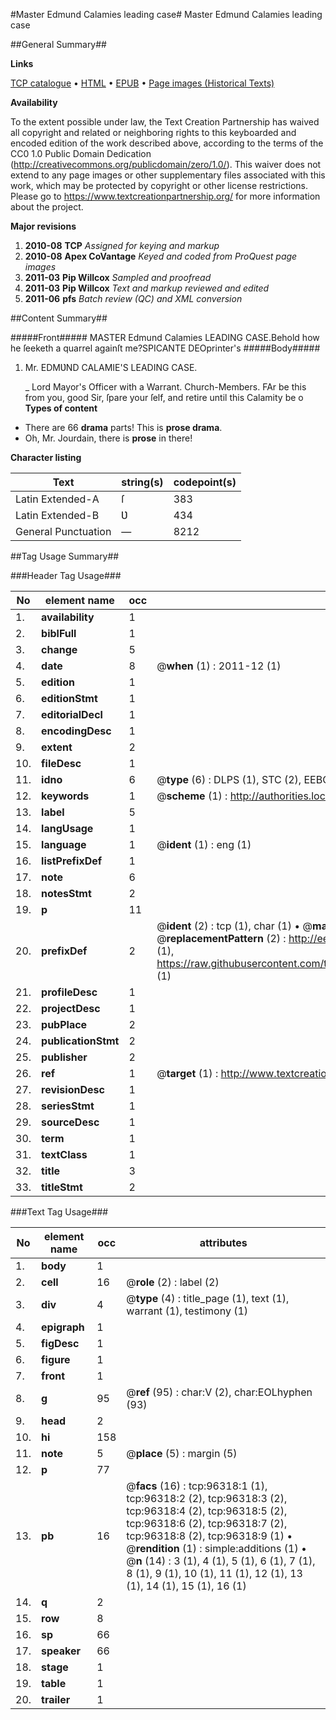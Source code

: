 #Master Edmund Calamies leading case#
Master Edmund Calamies leading case

##General Summary##

**Links**

[TCP catalogue](http://www.ota.ox.ac.uk/tcp/)  • 
[HTML](http://tei.it.ox.ac.uk/tcp/Texts-HTML/free/A50/A50100.html)  • 
[EPUB](http://tei.it.ox.ac.uk/tcp/Texts-EPUB/free/A50/A50100.epub) • 
[Page images (Historical Texts)](https://historicaltexts.jisc.ac.uk/eebo-12990393e)

**Availability**

To the extent possible under law, the Text Creation Partnership has waived all copyright and related or neighboring rights to this keyboarded and encoded edition of the work described above, according to the terms of the CC0 1.0 Public Domain Dedication (http://creativecommons.org/publicdomain/zero/1.0/). This waiver does not extend to any page images or other supplementary files associated with this work, which may be protected by copyright or other license restrictions. Please go to https://www.textcreationpartnership.org/ for more information about the project.

**Major revisions**

1. __2010-08__ __TCP__ *Assigned for keying and markup*
1. __2010-08__ __Apex CoVantage__ *Keyed and coded from ProQuest page images*
1. __2011-03__ __Pip Willcox__ *Sampled and proofread*
1. __2011-03__ __Pip Willcox__ *Text and markup reviewed and edited*
1. __2011-06__ __pfs__ *Batch review (QC) and XML conversion*

##Content Summary##

#####Front#####
MASTER Edmund Calamies LEADING CASE.Behold how he ſeeketh a quarrel againſt me?SPICANTE DEOprinter's
#####Body#####

1. Mr. EDMƲND CALAMIE'S LEADING CASE.

    _ Lord Mayor's Officer with a Warrant.
Church-Members. FAr be this from you, good Sir, ſpare your ſelf, and retire
until this Calamity be o
**Types of content**

  * There are 66 **drama** parts! This is **prose drama**.
  * Oh, Mr. Jourdain, there is **prose** in there!

**Character listing**


|Text|string(s)|codepoint(s)|
|---|---|---|
|Latin Extended-A|ſ|383|
|Latin Extended-B|Ʋ|434|
|General Punctuation|—|8212|

##Tag Usage Summary##

###Header Tag Usage###

|No|element name|occ|attributes|
|---|---|---|---|
|1.|__availability__|1||
|2.|__biblFull__|1||
|3.|__change__|5||
|4.|__date__|8| @__when__ (1) : 2011-12 (1)|
|5.|__edition__|1||
|6.|__editionStmt__|1||
|7.|__editorialDecl__|1||
|8.|__encodingDesc__|1||
|9.|__extent__|2||
|10.|__fileDesc__|1||
|11.|__idno__|6| @__type__ (6) : DLPS (1), STC (2), EEBO-CITATION (1), OCLC (1), VID (1)|
|12.|__keywords__|1| @__scheme__ (1) : http://authorities.loc.gov/ (1)|
|13.|__label__|5||
|14.|__langUsage__|1||
|15.|__language__|1| @__ident__ (1) : eng (1)|
|16.|__listPrefixDef__|1||
|17.|__note__|6||
|18.|__notesStmt__|2||
|19.|__p__|11||
|20.|__prefixDef__|2| @__ident__ (2) : tcp (1), char (1)  •  @__matchPattern__ (2) : ([0-9\-]+):([0-9IVX]+) (1), (.+) (1)  •  @__replacementPattern__ (2) : http://eebo.chadwyck.com/downloadtiff?vid=$1&page=$2 (1), https://raw.githubusercontent.com/textcreationpartnership/Texts/master/tcpchars.xml#$1 (1)|
|21.|__profileDesc__|1||
|22.|__projectDesc__|1||
|23.|__pubPlace__|2||
|24.|__publicationStmt__|2||
|25.|__publisher__|2||
|26.|__ref__|1| @__target__ (1) : http://www.textcreationpartnership.org/docs/. (1)|
|27.|__revisionDesc__|1||
|28.|__seriesStmt__|1||
|29.|__sourceDesc__|1||
|30.|__term__|1||
|31.|__textClass__|1||
|32.|__title__|3||
|33.|__titleStmt__|2||


###Text Tag Usage###

|No|element name|occ|attributes|
|---|---|---|---|
|1.|__body__|1||
|2.|__cell__|16| @__role__ (2) : label (2)|
|3.|__div__|4| @__type__ (4) : title_page (1), text (1), warrant (1), testimony (1)|
|4.|__epigraph__|1||
|5.|__figDesc__|1||
|6.|__figure__|1||
|7.|__front__|1||
|8.|__g__|95| @__ref__ (95) : char:V (2), char:EOLhyphen (93)|
|9.|__head__|2||
|10.|__hi__|158||
|11.|__note__|5| @__place__ (5) : margin (5)|
|12.|__p__|77||
|13.|__pb__|16| @__facs__ (16) : tcp:96318:1 (1), tcp:96318:2 (2), tcp:96318:3 (2), tcp:96318:4 (2), tcp:96318:5 (2), tcp:96318:6 (2), tcp:96318:7 (2), tcp:96318:8 (2), tcp:96318:9 (1)  •  @__rendition__ (1) : simple:additions (1)  •  @__n__ (14) : 3 (1), 4 (1), 5 (1), 6 (1), 7 (1), 8 (1), 9 (1), 10 (1), 11 (1), 12 (1), 13 (1), 14 (1), 15 (1), 16 (1)|
|14.|__q__|2||
|15.|__row__|8||
|16.|__sp__|66||
|17.|__speaker__|66||
|18.|__stage__|1||
|19.|__table__|1||
|20.|__trailer__|1||
